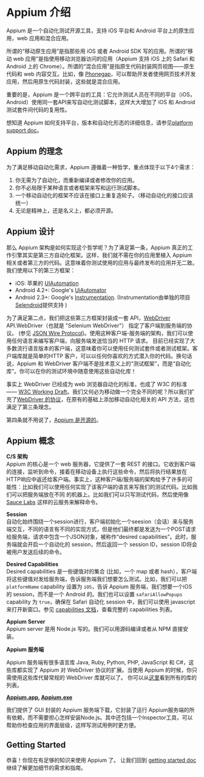 # Appium 介绍

Appium 是一个自动化测试开源工具，支持 iOS 平台和 Android 平台上的原生应用，web 应用和混合应用。

所谓的“移动原生应用”是指那些用 iOS 或者 Android SDK 写的应用。所谓的“移动 web 应用”是指使用移动浏览器访问的应用（Appium 支持 iOS 上的 Safari 和 Android 上的 Chrome）。所谓的“混合应用”是指原生代码封装网页视图——原生代码和 web 内容交互。比如，像 [Phonegap](http://phonegap.com/)，可以帮助开发者使用网页技术开发应用，然后用原生代码封装，这些就是混合应用。

重要的是，Appium 是一个跨平台的工具：它允许测试人员在不同的平台（iOS，Android）使用同一套API来写自动化测试脚本，这样大大增加了 iOS 和 Android 测试套件间代码的复用性。

想知道 Appium 如何支持平台，版本和自动化形态的详细信息，请参见[platform support doc](platform-support.cn.md)。

## Appium 的理念

为了满足移动自动化需求，Appium 遵循着一种哲学，重点体现于以下4个需求：

1. 你无需为了自动化，而重新编译或者修改你的应用。
2. 你不必局限于某种语言或者框架来写和运行测试脚本。
3. 一个移动自动化的框架不应该在接口上重复造轮子。（移动自动化的接口应该统一）
4. 无论是精神上，还是名义上，都必须开源。

## Appium 设计

那么 Appium 架构是如何实现这个哲学呢？为了满足第一条，Appium 真正的工作引擎其实是第三方自动化框架。这样，我们就不需在你的应用里植入 Appium 相关或者第三方的代码。这意味着你测试使用的应用与最终发布的应用并无二致。我们使用以下的第三方框架：

* iOS: 苹果的 [UIAutomation](https://developer.apple.com/library/ios/documentation/DeveloperTools/Reference/UIAutomationRef/_index.html)
* Android 4.2+: Google's [UiAutomator](http://developer.android.com/tools/help/uiautomator/index.html)
* Android 2.3+: Google's [Instrumentation](http://developer.android.com/reference/android/app/Instrumentation.html). (Instrumentation由单独的项目[Selendroid](http://selendroid.io)提供支持 )

为了满足第二点，我们把这些第三方框架封装成一套 API，[WebDriver](http://docs.seleniumhq.org/projects/webdriver/) API.WebDriver（也就是 "Selenium WebDriver"） 指定了客户端到服务端的协议。
(参见 [JSON Wire Protocol](https://code.google.com/p/selenium/wiki/JsonWireProtocol))。使用这种客户端-服务端的架构，我们可以使用任何语言来编写客户端，向服务端发送恰当的 HTTP 请求。
目前已经实现了大多数流行语言版本的客户端，这意味着你可以使用任何测试套件或者测试框架。客户端库就是简单的HTTP 客户，可以以任何你喜欢的方式潜入你的代码。换句话说，Appium 和 WebDriver 客户端不是技术意义上的“测试框架”，而是“自动化库”。你可以在你的测试环境中随意使用这些自动化库！

事实上 WebDriver 已经成为 web 浏览器自动化的标准，也成了 W3C 的标准 —— [W3C Working Draft](https://dvcs.w3.org/hg/webdriver/raw-file/tip/webdriver-spec.html)。我们又何必为移动做一个完全不同的呢？所以我们扩充了[WebDriver 的协议](https://code.google.com/p/selenium/source/browse/spec-draft.md?repo=mobile)，在原有的基础上添加移动自动化相关的 API 方法，这也满足了第三条理念。

第四条就不用说了，[Appium 是开源的](https://github.com/appium/appium)。

## Appium 概念

**C/S 架构**<br/>
Appium 的核心是一个 web 服务器，它提供了一套 REST 的接口。它收到客户端的连接，监听到命令，接着在移动设备上执行这些命令，然后将执行结果放在 HTTP响应中返还给客户端。事实上，这种客户端/服务端的架构给予了许多的可能性：比如我们可以使用任何实现了该客户端的语言来写我们的测试代码。比如我们可以把服务端放在不同
的机器上。比如我们可以只写测试代码，然后使用像 [Sauce Labs](https://saucelabs.com/mobile) 这样的云服务来解释命令。

**Session**<br/>
自动化始终围绕一个session进行，客户端初始化一个seesion（会话）来与服务端交互，不同的语言有不同的实现方式，但是他们最终都是发送为一个POST请求给服务端，请求中包含一个JSON对象，被称作“desired capabilities”。此时，服务端就会开启一个自动化的 session，然后返回一个 session ID，session ID将会被用户发送后续的命令。

**Desired Capabilities**<br/>
Desired capabilities 是一些键值对的集合 (比如，一个 map 或者 hash），客户端将这些键值对发给服务端，告诉服务端我们想要怎么测试。比如，我们可以把`platformName` capability 设置为 `iOS`，告诉 Appium 服务端，我们想要一个iOS 的 session，而不是一个 Android 的。我们也可以设置 `safariAllowPopups` capability 为 `true`，确保在 Safari 自动化 session 中，我们可以使用 javascript 来打开新窗口。参见 [capabilities 文档](caps.cn.md)，查看完整的 capabilities 列表。

**Appium Server**<br/>
Appium server 是用 Node.js 写的。我们可以用源码编译或者从 NPM 直接安装。

**Appium 服务端**<br/>

Appium 服务端有很多语言库 Java, Ruby, Python, PHP, JavaScript 和 C#，这些库都实现了
Appium 对 WebDriver 协议的扩展。当使用 Appium 的时候，你只需使用这些库代替常规的 WebDriver 库就可以了。
你可以从[这里](appium-clients.cn.md)看到所有的库的列表。

**[Appium.app](https://github.com/appium/appium-dot-app), [Appium.exe](https://github.com/appium/appium-dot-exe)**<br/>

我们提供了 GUI 封装的 Appium 服务端下载，它封装了运行 Appium服务端的所有依赖，而不需要担心怎样安装Node.js。其中还包括一个Inspector工具，可以帮助你检查应用的界面层级，这样写测试用例时更方便。

## Getting Started


恭喜！你现在有足够的知识来使用 Appium 了。  让我们回到 [getting started doc](../README.md) 继续了解更加细节的需求和指南。
